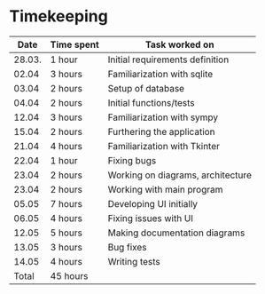 # Timekeeping

| Date | Time spent | Task worked on |
|------|------------|----------------|
|28.03.| 1 hour     | Initial requirements definition|
|02.04 | 3 hours    | Familiarization with sqlite|
|03.04 | 2 hours    | Setup of database|
|04.04 | 2 hours    | Initial functions/tests|
|12.04 | 3 hours    | Familiarization with sympy|
|15.04 | 2 hours    | Furthering the application|
|21.04 | 4 hours    | Familiarization with Tkinter|
|22.04 | 1 hour     | Fixing bugs|
|23.04 | 2 hours    | Working on diagrams, architecture|
|23.04 | 2 hours    | Working with main program|
|05.05 | 7 hours    | Developing UI initially|
|06.05 | 4 hours    | Fixing issues with UI|
|12.05 | 5 hours    | Making documentation diagrams|
|13.05 | 3 hours    | Bug fixes|
|14.05 | 4 hours    | Writing tests|
|Total | 45 hours   |
